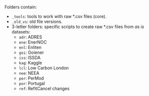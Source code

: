 Folders contain:

* ``_tools``: tools to work with raw *.csv files (core).
* ``_old_vs``: old file versions.
* 3-letter folders: specific scripts to create raw *.csv files from _as is_ datasets:
  * ``adr``: ADRES
  * ``ene``: EnerNOC
  * ``enl``: Enliten
  * ``goi``: Goiener
  * ``iss``: ISSDA
  * ``kag``: Kaggle
  * ``lcl``: Low Carbon London
  * ``nee``: NEEA
  * ``per``: PerMod
  * ``por``: Portugal
  * ``ref``: RefitCancel changes
